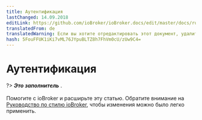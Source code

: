 ```yaml
---
title: Аутентификация
lastChanged: 14.09.2018
editLink: https://github.com/ioBroker/ioBroker.docs/edit/master/docs/ru/config/login.md
translatedFrom: de
translatedWarning: Если вы хотите отредактировать этот документ, удалите поле «translationFrom», в противном случае этот документ будет снова автоматически переведен
hash: 5FouFFUK1iKi7vML76JYpuBLTZ8h7FhVm0cU/zUw9C4=
---
```

# Аутентификация
?> ***Это заполнитель*** .<br><br> Помогите с ioBroker и расширьте эту статью. Обратите внимание на [Руководство по стилю ioBroker](https://www.iobroker.net/#de/documentation/community/styleguidedoc.md), чтобы изменения можно было легко применить.